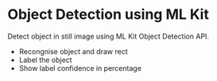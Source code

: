 # Object Detection using ML Kit
Detect object in still image using ML Kit Object Detection API.

- Recongnise object and draw rect
- Label the object
- Show label confidence in percentage
